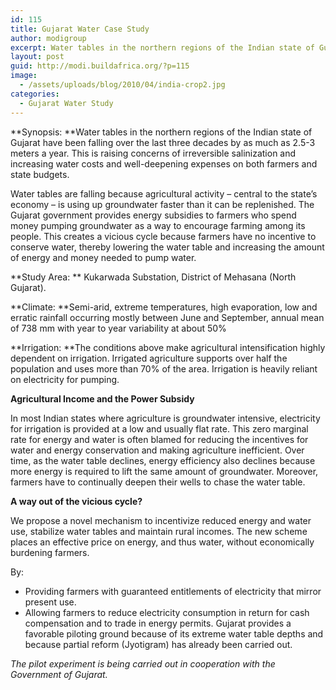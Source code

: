 ```yaml
---
id: 115
title: Gujarat Water Case Study
author: modigroup
excerpt: Water tables in the northern regions of the Indian state of Gujarat have been falling over the last three decades by as much as 2.5-3 meters a year in some places. This is raising concerns of irreversible salinization and increasing water costs and well deepening expenses on both farmers and state budgets. We propose a mechanism to reverse the cycle by realigning farmer incentives towards resource conservation and energy efficiency without harming rural livelihoods.
layout: post
guid: http://modi.buildafrica.org/?p=115
image:
  - /assets/uploads/blog/2010/04/india-crop2.jpg
categories:
  - Gujarat Water Study
---
```

**Synopsis: **Water tables in the northern regions of the Indian state of Gujarat have been falling over the last three decades by as much as 2.5-3 meters a year. This is raising concerns of irreversible salinization and increasing water costs and well-deepening expenses on both farmers and state budgets.

Water tables are falling because agricultural activity &#8211; central to the state&#8217;s economy &#8211; is using up groundwater faster than it can be replenished. The Gujarat government provides energy subsidies to farmers who spend money pumping groundwater as a way to encourage farming among its people. This creates a vicious cycle because farmers have no incentive to conserve water, thereby lowering the water table and increasing the amount of energy and money needed to pump water.

**Study Area: ** Kukarwada Substation, District of Mehasana (North Gujarat).

**Climate: **Semi-arid, extreme temperatures, high evaporation, low and erratic rainfall occurring mostly between June and September, annual mean of 738 mm with year to year variability at about 50%

**Irrigation: **The conditions above make agricultural intensification highly dependent on irrigation. Irrigated agriculture supports over half the population and uses more than 70% of the area. Irrigation is heavily reliant on electricity for pumping.

**Agricultural Income and the Power Subsidy**

In most Indian states where agriculture is groundwater intensive, electricity for irrigation is provided at a low and usually flat rate. This zero marginal rate for energy and water is often blamed for reducing the incentives for water and energy conservation and making agriculture inefficient. Over time, as the water table declines, energy efficiency also declines because more energy is required to lift the same amount of groundwater. Moreover, farmers have to continually deepen their wells to chase the water table.

**A way out of the vicious cycle?**

We propose a novel mechanism to incentivize reduced energy and water use, stabilize water tables and maintain rural incomes. The new scheme places an effective price on energy, and thus water, without economically burdening farmers.

By: 

  * Providing farmers with guaranteed entitlements of electricity that mirror present use.
  * Allowing farmers to reduce electricity consumption in return for cash compensation and to trade in energy permits. Gujarat provides a favorable piloting ground because of its extreme water table depths and because partial reform (Jyotigram) has already been carried out.

*The pilot experiment is being carried out in cooperation with the Government of Gujarat.*